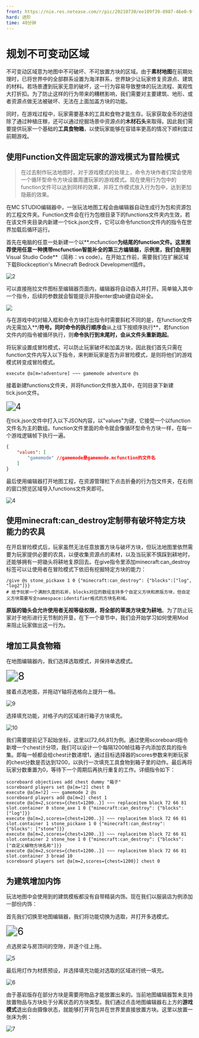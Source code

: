 ```yaml
---
front: https://nie.res.netease.com/r/pic/20210730/ee109f39-8987-46e0-9fe7-40ebb23060fa.png
hard: 进阶
time: 40分钟
---
```


# 规划不可变动区域

不可变动区域意为地图中不可破坏、不可放置方块的区域。由于**素材地图**在前期处理时，已将世界中的全部群系设置为海洋群系，世界缺少让玩家修复资源点、建筑的材料。若场景遭到玩家无意的破坏，这一行为容易导致整体的玩法流程、美观性大打折扣。为了防止这样的行为带来的糟糕影响，我们需要对主要建筑、地形、或者资源点做无法被破坏、无法在上面加盖方块的功能。

同时，在游戏过程中，玩家需要基本的工具和食物才能生存。玩家获取金币的途径除了通过种植庄稼，还可以通过挖掘场景中资源点的**木材石头**来取得。因此我们需要提供玩家一个基础的**工具食物箱**，以使玩家能够在容错率更高的情况下顺利度过前期游戏。

## 使用Function文件固定玩家的游戏模式为冒险模式

> 在过去制作玩法地图时，对于游戏模式的处理上，命令方块作者们常会使用一个循环型命令方块设置周遭玩家的游戏模式。现在使用行为包中的function文件可以达到同样的效果，并将工作模式放入行为包中，达到更加隐蔽的效果。

在MC STUDIO编辑器中，一张玩法地图工程会由编辑器自动生成行为包和资源包的工程文件夹。Function文件会在行为包根目录下的functions文件夹内生效，若在该文件夹目录内新建一个tick.json文件，它可以命令function文件内的指令在世界加载后循环运行。

首先在电脑的任意一处新建一个以**.mcfunction**为结尾的function文件。这里推荐使用任意一种携带mcfunction智能补全的第三方编辑器，示例里，我们会用到**Visual Studio Code**（简称：vs code）。在开始工作前，需要我们在扩展区域下载Blockception's Minecraft Bedrock Development插件。

![2](./images/2.png)

可以直接拖拉文件图标至编辑器页面内，编辑器将自动吞入并打开。简单输入其中一个指令，后续的参数就会智能提示并按enter或tab键自动补全。

![](./images/3.gif)

与在游戏中的对输入框和命令方块打出指令时需要斜杠不同的是，在function文件内无需加入**/**符号。同时命令的执行顺序会**从上往下按顺序执行**，若function文件内的指令被循环执行，则**命令执行到末尾时，会从文件头重新跑起**。

将玩家设置成冒险模式，可以防止玩家破坏和加盖方块，因此我们首先只需在function文件内写入以下指令，来判断玩家是否为非冒险模式，是则将他们的游戏模式转变成冒险模式。

```
execute @a[m=!adventure] ~~~ gamemode adventure @s
```

接着新建functions文件夹，并将function文件放入其中，在同目录下新建tick.json文件。

<img src="./images/4.png" alt="4" style="zoom:160%;" />

在tick.json文件中打入以下JSON内容，以"values"为键，它接受一个以function文件名为主的数组。function文件里面的命令就会像循环型命令方块一样，在每一个游戏逻辑帧下执行一遍。

```json
{
    "values": [
        "gamemode" //gamemode是gamemode.mcfunction的文件名
    ]
}
```

最后使用编辑器打开地图工程，在资源管理栏下点击折叠的行为包文件夹，在右侧的窗口预览区域导入functions文件夹即可。

![4](./images/4.gif)

## 使用minecraft:can_destroy定制带有破坏特定方块能力的农具

在开启冒险模式后，玩家虽然无法任意放置方块与破坏方块，但玩法地图里依然需要为玩家提供必要的农具，以便收集资源点的素材，以及当玩家不慎踩到耕地时，还能够拥有一把锄头将耕地复原回去。在give指令里添加minecraft:can_destroy标签可以让使用者在冒险模式下依旧有挖掘特定方块的能力：

```
/give @s stone_pickaxe 1 0 {"minecraft:can_destroy": {"blocks":["log", "log2"]}} 
# 给予玩家一个满耐久度的石斧，blocks对应的数组支持多个自定义方块和原版方块，但自定义方块需要写全namespace:identifier格式的方块名称域。
```

**原版的锄头会允许使用者无视等级权限，将全部的草类方块变为耕地**。为了防止玩家对于地形进行无节制的开垦，在下一个章节中，我们会开始学习如何使用Mod来阻止玩家做出这一行为。

## 增加工具食物箱

在地图编辑器内，我们选择选取模式，并保持单选模式。

<img src="./images/8.png" alt="8" style="zoom:200%;" />

接着点选地面，并拖动Y轴将选格向上提升一格。

![9](./images/9.png)

选择填充功能，对格子内的区域进行箱子方块填充。

![10](./images/10.png)

我们需要提前记下起始坐标，这里以[72,66,81]为例。通过使用scoreboard指令新增一个chest计分项，我们可以设计一个每隔1200帧往箱子内添加农具的指令集。即每一帧都会给chest计数递增1，通过目标选择器的scores参数来判断玩家的chest分数是否达到1200，以执行一次填充工具食物到箱子里的动作。最后再将玩家分数重置为0，等待下一个周期后再执行重复的工作。详细指令如下：

```
scoreboard objectives add chest dummy "箱子"
scoreboard players set @a[m=!2] chest 0
execute @a[m=!2] ~~~ gamemode 2 @s
scoreboard players add @a[m=2] chest 1
execute @a[m=2,scores={chest=1200..}] ~~~ replaceitem block 72 66 81 slot.container 0 stone_axe 1 0 {"minecraft:can_destroy": {"blocks": ["log"]}}
execute @a[m=2,scores={chest=1200..}] ~~~ replaceitem block 72 66 81 slot.container 1 stone_pickaxe 1 0 {"minecraft:can_destroy": {"blocks": ["stone"]}}
execute @a[m=2,scores={chest=1200..}] ~~~ replaceitem block 72 66 81 slot.container 2 stone_hoe 1 0 {"minecraft:can_destroy": {"blocks": ["自定义植物方块名称"]}}
execute @a[m=2,scores={chest=1200..}] ~~~ replaceitem block 72 66 81 slot.container 3 bread 10
scoreboard players set @a[m=2,scores={chest=1200}] chest 0
```



## 为建筑增加内饰

玩法地图中会使用到的建筑模板都没有自带精装内饰。现在我们以服装店为例添加一部份内饰：

首先我们切换至地图编辑器，我们将功能切换为选取，并打开多选模式。

<img src="./images/6.png" alt="6" style="zoom:190%;" />

点选房梁与房顶间的空隙，并逐个往上拖。


![5](./images/5.gif)

最后用灯作为材质预设，并选择填充功能对选取的区域进行统一填充。


![6](./images/6.gif)

由于基岩版存在部分方块是需要用物品才能放置出来的。当前地图编辑器暂未支持放置物品与方块处于分离状态的方块类型。我们通过点击地图编辑器右上方的**游戏模式**退出自由摄像状态，就能够打开背包并在世界里直接放置方块。这里以放置一张床为例：


![7](./images/7.gif)